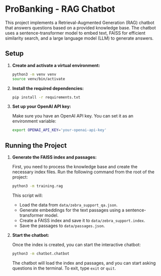# ProBanking - RAG Chatbot

This project implements a Retrieval-Augmented Generation (RAG) chatbot that answers questions based on a provided knowledge base. The chatbot uses a sentence-transformer model to embed text, FAISS for efficient similarity search, and a large language model (LLM) to generate answers.

## Setup

1.  **Create and activate a virtual environment:**

    ```bash
    python3 -m venv venv
    source venv/bin/activate
    ```

2.  **Install the required dependencies:**

    ```bash
    pip install -r requirements.txt
    ```

3.  **Set up your OpenAI API key:**

    Make sure you have an OpenAI API key. You can set it as an environment variable:

    ```bash
    export OPENAI_API_KEY='your-openai-api-key'
    ```

## Running the Project

1.  **Generate the FAISS index and passages:**

    First, you need to process the knowledge base and create the necessary index files. Run the following command from the root of the project:

    ```bash
    python3 -m training.rag
    ```

    This script will:
    -   Load the data from `data/zebra_support_qa.json`.
    -   Generate embeddings for the text passages using a sentence-transformer model.
    -   Create a FAISS index and save it to `data/zebra_support.index`.
    -   Save the passages to `data/passages.json`.

2.  **Start the chatbot:**

    Once the index is created, you can start the interactive chatbot:

    ```bash
    python3 -m chatbot.chatbot
    ```

    The chatbot will load the index and passages, and you can start asking questions in the terminal. To exit, type `exit` or `quit`.
